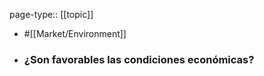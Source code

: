 page-type:: [[topic]]

- #[[Market/Environment]]

- ### ¿Son favorables las condiciones económicas?



